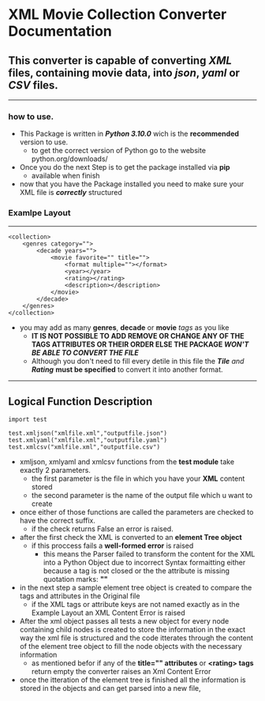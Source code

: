 # XML Movie Collection Converter Documentation
## This converter is capable of converting **_XML_** files, containing movie data, into **_json_**, **_yaml_** or **_CSV_** files.
<hr>

### how to use.
- This Package is written in **_Python 3.10.0_** wich is the **recommended** version to use.
    - to get the correct version of Python go to the website python.org/downloads/
- Once you do the next Step is to get the package installed via **pip**
    - available when finish
- now that you have the Package installed you need to make sure your XML file is **_correctly_** structured
### Examlpe Layout
<hr>

``` 
<collection>
    <genres category="">
        <decade years="">
            <movie favorite="" title="">
                <format multiple=""></format>
                <year></year>
                <rating></rating>
                <description></description>
            </movie>
        </decade>
    </genres>
</collection>
```
-   you may add as many **genres**, **decade** or **movie** _tags_ as you like
    - **IT IS NOT POSSIBLE TO ADD REMOVE OR CHANGE ANY OF THE TAGS ATTRIBUTES OR THEIR ORDER ELSE THE PACKAGE _WON'T BE ABLE TO CONVERT THE FILE_**
    - Although you don't need to fill every detile in this file the _**Tile** and **Rating**_ **must be specified** to convert it into another format.
<hr>

## Logical Function Description
```
import test

test.xmljson("xmlfile.xml","outputfile.json")
test.xmlyaml("xmlfile.xml","outputfile.yaml")
test.xmlcsv("xmlfile.xml","outputfile.csv")

```
- xmljson, xmlyaml and xmlcsv functions from the **test module** take exactly 2 parameters.
    - the first parameter is the file in which you have your **XML** content stored
    - the second parameter is the name of the output file which u want to create
- once either of those functions are called the parameters are checked to have the correct suffix.
    - if the check returns False an error is raised.
- after the first check the XML is converted to an **element Tree object**
    - if this proccess fails a **well-formed error** is raised
        - this means the Parser failed to transform the content for the XML into a Python Object due to incorrect Syntax formaitting either because a tag is not closed or the the attribute is missing quotation marks: **""**
- in the next step a sample element tree object is created to compare the tags and attributes in the Original file
    - if the XML tags or attribute keys are not named exactly as in the Example Layout an XML Content Error is raised
- After the xml object passes all tests a new object for every node containing child nodes is created to store the information in the exact way the xml file is structured and the code itterates through the content of the element tree object to fill the node objects with the necessary information
    - as mentioned befor if any of the **title="" attributes** or **\<rating\> tags** return empty the converter raises an Xml Content Error
- once the itteration of the element tree is finished all the information is stored in the objects and can get parsed into a new file,